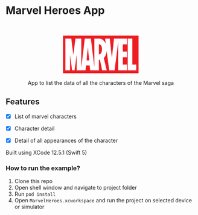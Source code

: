 # Marvel Heroes App
<br />
<p align="center">
  <a href="https://github.com/alexanderritik/Best-README-Template">
    <img src="MarvelHeroes/Support/Assets/Assets.xcassets/MarvelLogo.imageset/Marvel_Logo.png" alt="Logo" width="200" height="100">
  </a>
  <p align="center">
    App to list the data of all the characters of the Marvel saga
  </p>
</p>

## Features

- [x] List of marvel characters
- [x] Character detail
- [x] Detail of all appearances of the character


Built using XCode 12.5.1 (Swift 5)

### How to run the example?

1. Clone this repo
2. Open shell window and navigate to project folder
3. Run `pod install`
4. Open `MarvelHeroes.xcworkspace` and run the project on selected device or simulator
